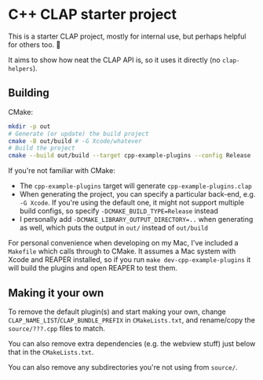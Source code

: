 # C++ CLAP starter project

This is a starter CLAP project, mostly for internal use, but perhaps helpful for others too. 🙂

It aims to show how neat the CLAP API is, so it uses it directly (no `clap-helpers`).

## Building

CMake:

```sh
mkdir -p out
# Generate (or update) the build project
cmake -B out/build # -G Xcode/whatever
# Build the project
cmake --build out/build --target cpp-example-plugins --config Release
```

If you're not familiar with CMake:

* The `cpp-example-plugins` target will generate `cpp-example-plugins.clap`
* When generating the project, you can specify a particular back-end, e.g. `-G Xcode`.  If you're using the default one, it might not support multiple build configs, so specify `-DCMAKE_BUILD_TYPE=Release` instead
* I personally add `-DCMAKE_LIBRARY_OUTPUT_DIRECTORY=..` when generating as well, which puts the output in `out/` instead of `out/build`

For personal convenience when developing on my Mac, I've included a `Makefile` which calls through to CMake.  It assumes a Mac system with Xcode and REAPER installed, so if you run `make dev-cpp-example-plugins` it will build the plugins and open REAPER to test them.

## Making it your own

To remove the default plugin(s) and start making your own, change `CLAP_NAME_LIST`/`CLAP_BUNDLE_PREFIX` in `CMakeLists.txt`, and rename/copy the `source/???.cpp` files to match.

You can also remove extra dependencies (e.g. the webview stuff) just below that in the `CMakeLists.txt`.

You can also remove any subdirectories you're not using from `source/`.
